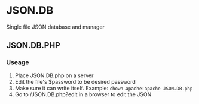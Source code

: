 # JSON.DB
Single file JSON database and manager

## JSON.DB.PHP
### Useage
1. Place JSON.DB.php on a server
2. Edit the file's $password to be desired password
2. Make sure it can write itself. Example: `chown apache:apache JSON.DB.php`
3. Go to /JSON.DB.php?edit in a browser to edit the JSON
